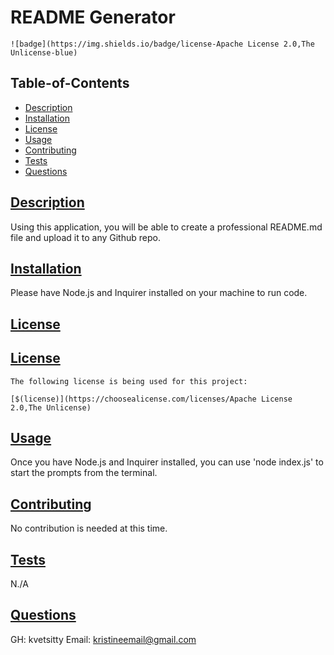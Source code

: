# README Generator


    ![badge](https://img.shields.io/badge/license-Apache License 2.0,The Unlicense-blue)
    

## Table-of-Contents
* [Description](#description)
* [Installation](#installation)
* [License](#license)
* [Usage](#usage)
* [Contributing](#contribution)
* [Tests](#tests)
* [Questions](#questions)

## [Description](#table-of-contents) 
Using this application,  you will be able to create a professional README.md file and upload it to any Github repo.

## [Installation](#table-of-contents) 
Please have Node.js and Inquirer installed on your machine to run code.

## [License](#table-of-contents) 
## [License](#table-of-contents)
    The following license is being used for this project:
    
    [$(license)](https://choosealicense.com/licenses/Apache License 2.0,The Unlicense)

## [Usage](#table-of-contents) 
Once you have Node.js and Inquirer installed, you can use 'node index.js' to start the prompts from the terminal.

## [Contributing](#table-of-contents) 
No contribution is needed at this time.

## [Tests](#table-of-contents) 
N./A

## [Questions](#table-of-contents) 
GH: kvetsitty Email: kristineemail@gmail.com
